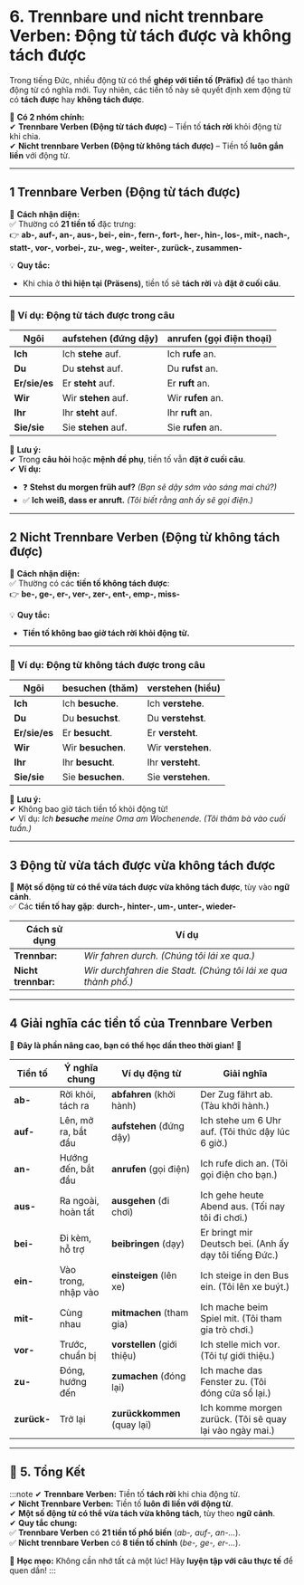 # 6. Trennbare und nicht trennbare Verben: Động từ tách được và không tách được

Trong tiếng Đức, nhiều động từ có thể **ghép với tiền tố (Präfix)** để tạo thành động từ có nghĩa mới. Tuy nhiên, các tiền tố này sẽ quyết định xem động từ có **tách được** hay **không tách được**.

📌 **Có 2 nhóm chính:**  
✔ **Trennbare Verben (Động từ tách được)** – Tiền tố **tách rời** khỏi động từ khi chia.  
✔ **Nicht trennbare Verben (Động từ không tách được)** – Tiền tố **luôn gắn liền** với động từ.

---

## **1️ Trennbare Verben (Động từ tách được)**

📌 **Cách nhận diện:**  
✅ Thường có **21 tiền tố** đặc trưng:  
👉 **ab-, auf-, an-, aus-, bei-, ein-, fern-, fort-, her-, hin-, los-, mit-, nach-, statt-, vor-, vorbei-, zu-, weg-, weiter-, zurück-, zusammen-**

💡 **Quy tắc:**

- Khi chia ở **thì hiện tại (Präsens)**, tiền tố sẽ **tách rời** và **đặt ở cuối câu**.

---

### **📍 Ví dụ: Động từ tách được trong câu**

|**Ngôi**|**aufstehen (đứng dậy)**|**anrufen (gọi điện thoại)**|
|---|---|---|
|**Ich**|Ich **stehe** auf.|Ich **rufe** an.|
|**Du**|Du **stehst** auf.|Du **rufst** an.|
|**Er/sie/es**|Er **steht** auf.|Er **ruft** an.|
|**Wir**|Wir **stehen** auf.|Wir **rufen** an.|
|**Ihr**|Ihr **steht** auf.|Ihr **ruft** an.|
|**Sie/sie**|Sie **stehen** auf.|Sie **rufen** an.|

📌 **Lưu ý:**  
✔ Trong **câu hỏi** hoặc **mệnh đề phụ**, tiền tố vẫn **đặt ở cuối câu**.  
✔ **Ví dụ:**

- ❓ **Stehst du morgen früh auf?** _(Bạn sẽ dậy sớm vào sáng mai chứ?)_
- ✅ **Ich weiß, dass er anruft.** _(Tôi biết rằng anh ấy sẽ gọi điện.)_

---

## **2️ Nicht Trennbare Verben (Động từ không tách được)**

📌 **Cách nhận diện:**  
✅ Thường có các **tiền tố không tách được**:  
👉 **be-, ge-, er-, ver-, zer-, ent-, emp-, miss-**

💡 **Quy tắc:**

- **Tiền tố không bao giờ tách rời khỏi động từ.**

---

### **📍 Ví dụ: Động từ không tách được trong câu**

|**Ngôi**|**besuchen (thăm)**|**verstehen (hiểu)**|
|---|---|---|
|**Ich**|Ich **besuche**.|Ich **verstehe**.|
|**Du**|Du **besuchst**.|Du **verstehst**.|
|**Er/sie/es**|Er **besucht**.|Er **versteht**.|
|**Wir**|Wir **besuchen**.|Wir **verstehen**.|
|**Ihr**|Ihr **besucht**.|Ihr **versteht**.|
|**Sie/sie**|Sie **besuchen**.|Sie **verstehen**.|

📌 **Lưu ý:**  
✔ Không bao giờ tách tiền tố khỏi động từ!  
✔ Ví dụ: _Ich **besuche** meine Oma am Wochenende._ _(Tôi thăm bà vào cuối tuần.)_

---

## **3️ Động từ vừa tách được vừa không tách được**

📌 **Một số động từ có thể vừa tách được vừa không tách được**, tùy vào **ngữ cảnh**.  
✅ Các **tiền tố hay gặp**: **durch-, hinter-, um-, unter-, wieder-**

|**Cách sử dụng**|**Ví dụ**|
|---|---|
|**Trennbar:**|_Wir fahren durch._ _(Chúng tôi lái xe qua.)_|
|**Nicht trennbar:**|_Wir durchfahren die Stadt._ _(Chúng tôi lái xe qua thành phố.)_|

---

## **4️ Giải nghĩa các tiền tố của Trennbare Verben**

📌 **Đây là phần nâng cao, bạn có thể học dần theo thời gian!** 📝

|**Tiền tố**|**Ý nghĩa chung**|**Ví dụ động từ**|**Giải nghĩa**|
|---|---|---|---|
|**ab-**|Rời khỏi, tách ra|**abfahren** (khởi hành)|Der Zug fährt ab. (Tàu khởi hành.)|
|**auf-**|Lên, mở ra, bắt đầu|**aufstehen** (đứng dậy)|Ich stehe um 6 Uhr auf. (Tôi thức dậy lúc 6 giờ.)|
|**an-**|Hướng đến, bắt đầu|**anrufen** (gọi điện)|Ich rufe dich an. (Tôi gọi điện cho bạn.)|
|**aus-**|Ra ngoài, hoàn tất|**ausgehen** (đi chơi)|Ich gehe heute Abend aus. (Tối nay tôi đi chơi.)|
|**bei-**|Đi kèm, hỗ trợ|**beibringen** (dạy)|Er bringt mir Deutsch bei. (Anh ấy dạy tôi tiếng Đức.)|
|**ein-**|Vào trong, nhập vào|**einsteigen** (lên xe)|Ich steige in den Bus ein. (Tôi lên xe buýt.)|
|**mit-**|Cùng nhau|**mitmachen** (tham gia)|Ich mache beim Spiel mit. (Tôi tham gia trò chơi.)|
|**vor-**|Trước, chuẩn bị|**vorstellen** (giới thiệu)|Ich stelle mich vor. (Tôi tự giới thiệu.)|
|**zu-**|Đóng, hướng đến|**zumachen** (đóng lại)|Ich mache das Fenster zu. (Tôi đóng cửa sổ lại.)|
|**zurück-**|Trở lại|**zurückkommen** (quay lại)|Ich komme morgen zurück. (Tôi sẽ quay lại vào ngày mai.)|

---

## **🎯 5. Tổng Kết**

:::note
✔ **Trennbare Verben:** Tiền tố **tách rời** khi chia động từ.  
✔ **Nicht Trennbare Verben:** Tiền tố **luôn đi liền với động từ**.  
✔ **Một số động từ có thể vừa tách vừa không tách**, tùy theo **ngữ cảnh**.  
✔ **Quy tắc chung:**  
✅ **Trennbare Verben** có **21 tiền tố phổ biến** (_ab-, auf-, an-..._).  
✅ **Nicht trennbare Verben** có **8 tiền tố chính** (_be-, ge-, er-..._).

📌 **Học mẹo:** Không cần nhớ tất cả một lúc! Hãy **luyện tập với câu thực tế** để quen dần!
:::
